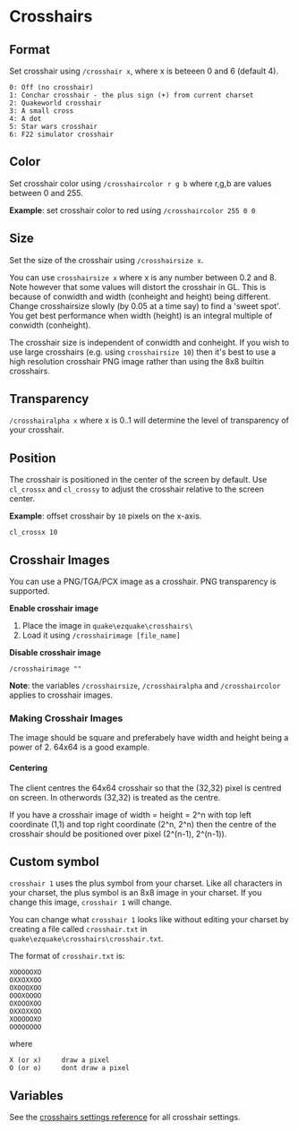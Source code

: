 ---
---

# Crosshairs

## Format

Set crosshair using `/crosshair x`, where x is beteeen 0 and 6 (default 4).

```
0: Off (no crosshair)
1: Conchar crosshair - the plus sign (+) from current charset
2: Quakeworld crosshair
3: A small cross
4: A dot
5: Star wars crosshair
6: F22 simulator crosshair
```

## Color

Set crosshair color using `/crosshaircolor r g b` where r,g,b are values between 0 and 255.

**Example**: set crosshair color to red using `/crosshaircolor 255 0 0`

## Size

Set the size of the crosshair using `/crosshairsize x`.

You can use `crosshairsize x` where x is any number between 0.2 and 8. Note however that some values will distort the crosshair in GL. This
is because of conwidth and width (conheight and height) being different. Change crosshairsize slowly (by 0.05 at a time say) to find a 'sweet spot'. You get
best performance when width (height) is an integral multiple of conwidth (conheight).

The crosshair size is independent of conwidth and conheight. If you wish to use large crosshairs (e.g. using `crosshairsize 10`) then it's best to use a high
resolution crosshair PNG image rather than using the 8x8 builtin crosshairs.

## Transparency

`/crosshairalpha x` where x is 0..1 will determine the level of transparency of your crosshair.

## Position

The crosshair is positioned in the center of the screen by default. Use `cl_crossx` and `cl_crossy` to adjust the crosshair relative to the screen center.

**Example**: offset crosshair by `10` pixels on the x-axis.

```
cl_crossx 10
```

## Crosshair Images

You can use a PNG/TGA/PCX image as a crosshair. PNG transparency is supported.

**Enable crosshair image**

1. Place the image in `quake\ezquake\crosshairs\`
2. Load it using `/crosshairimage [file_name]`

**Disable crosshair image**

```
/crosshairimage ""
```

**Note**: the variables `/crosshairsize`, `/crosshairalpha` and `/crosshaircolor` applies to crosshair images.

### Making Crosshair Images

The image should be square and preferabely have width and height being a power of 2. 64x64 is a good example.

#### Centering

The client centres the 64x64 crosshair so that the (32,32) pixel is centred on screen. In otherwords (32,32) is treated as the centre.

If you have a crosshair image of width = height = 2\^n with top left coordinate (1,1) and top right coordinate (2\^n, 2\^n) then the centre of the crosshair
should be positioned over pixel (2\^(n-1), 2\^(n-1)).

## Custom symbol

`crosshair 1` uses the plus symbol from your charset. Like all characters in your charset, the plus symbol is an 8x8 image in your charset. If you change this
image, `crosshair 1` will change.

You can change what `crosshair 1` looks like without editing your charset by creating a file called `crosshair.txt`
in `quake\ezquake\crosshairs\crosshair.txt`.

The format of `crosshair.txt` is:

```
XOOOOOXO
OXXOXXOO
OXOOOXOO
OOOXOOOO
OXOOOXOO
OXXOXXOO
XOOOOOXO
OOOOOOOO
```

where

```
X (or x)     draw a pixel
O (or o)     dont draw a pixel
```

## Variables

See the [crosshairs settings reference](./settings/graphics/#crosshair-settings) for all crosshair settings.
